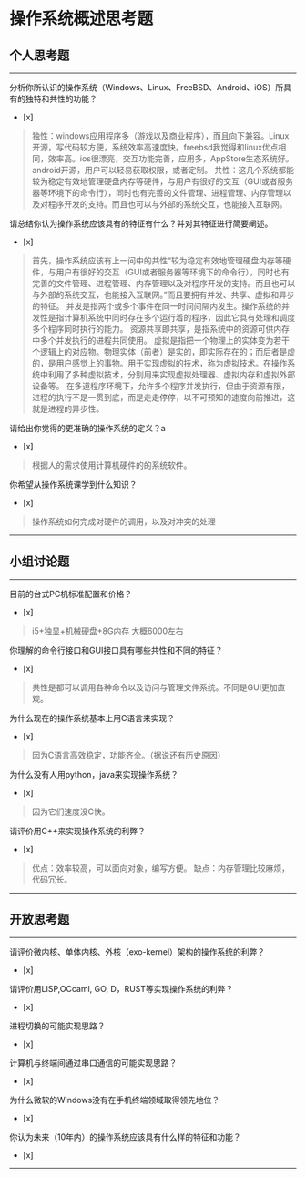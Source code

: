 # 操作系统概述思考题

## 个人思考题

---

分析你所认识的操作系统（Windows、Linux、FreeBSD、Android、iOS）所具有的独特和共性的功能？
- [x]  

> 独性：windows应用程序多（游戏以及商业程序），而且向下兼容。Linux开源，写代码较方便，系统效率高速度快。freebsd我觉得和linux优点相同，效率高。ios很漂亮，交互功能完善，应用多，AppStore生态系统好。android开源，用户可以轻易获取权限，或者定制。
共性：这几个系统都能较为稳定有效地管理硬盘内存等硬件，与用户有很好的交互（GUI或者服务器等环境下的命令行），同时也有完善的文件管理、进程管理、内存管理以及对程序开发的支持。而且也可以与外部的系统交互，也能接入互联网。

请总结你认为操作系统应该具有的特征有什么？并对其特征进行简要阐述。
- [x]  

>首先，操作系统应该有上一问中的共性“较为稳定有效地管理硬盘内存等硬件，与用户有很好的交互（GUI或者服务器等环境下的命令行），同时也有完善的文件管理、进程管理、内存管理以及对程序开发的支持。而且也可以与外部的系统交互，也能接入互联网。”而且要拥有并发、共享、虚拟和异步的特征。
并发是指两个或多个事件在同一时间间隔内发生。操作系统的并发性是指计算机系统中同时存在多个运行着的程序，因此它具有处理和调度多个程序同时执行的能力。
资源共享即共享，是指系统中的资源可供内存中多个并发执行的进程共同使用。
虚拟是指把一个物理上的实体变为若干个逻辑上的对应物。物理实体（前者）是实的，即实际存在的；而后者是虚的，是用户感觉上的事物。用于实现虚拟的技术，称为虚拟技术。在操作系统中利用了多种虚拟技术，分别用来实现虚拟处理器、虚拟内存和虚拟外部设备等。
在多道程序环境下，允许多个程序并发执行，但由于资源有限，进程的执行不是一贯到底，而是走走停停，以不可预知的速度向前推进，这就是进程的异步性。




请给出你觉得的更准确的操作系统的定义？a
- [x]  

>   根据人的需求使用计算机硬件的的系统软件。

你希望从操作系统课学到什么知识？
- [x]  

>   操作系统如何完成对硬件的调用，以及对冲突的处理

---

## 小组讨论题

---

目前的台式PC机标准配置和价格？
- [x]  

> i5+独显+机械硬盘+8G内存  大概6000左右

你理解的命令行接口和GUI接口具有哪些共性和不同的特征？
- [x]  

> 共性是都可以调用各种命令以及访问与管理文件系统。不同是GUI更加直观。

为什么现在的操作系统基本上用C语言来实现？
- [x]  

>  因为C语言高效稳定，功能齐全。（据说还有历史原因）

为什么没有人用python，java来实现操作系统？
- [x]  

>  因为它们速度没C快。

请评价用C++来实现操作系统的利弊？
- [x]  

>  优点：效率较高，可以面向对象，编写方便。
   缺点：内存管理比较麻烦，代码冗长。

---


## 开放思考题

---

请评价微内核、单体内核、外核（exo-kernel）架构的操作系统的利弊？
- [x]  

>  

请评价用LISP,OCcaml, GO, D，RUST等实现操作系统的利弊？
- [x]  

>  

进程切换的可能实现思路？
- [x]  

>  

计算机与终端间通过串口通信的可能实现思路？
- [x]  

>  

为什么微软的Windows没有在手机终端领域取得领先地位？
- [x]  

>  

你认为未来（10年内）的操作系统应该具有什么样的特征和功能？
- [x]  

>  

---
